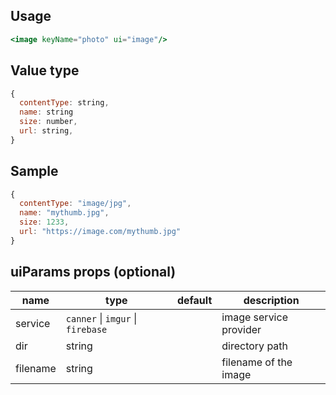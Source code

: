 ## Usage

```jsx
<image keyName="photo" ui="image"/>
```

<!-- STORY -->

## Value type

```js
{
  contentType: string,
  name: string
  size: number,
  url: string,
}
```

## Sample

```js
{
  contentType: "image/jpg",
  name: "mythumb.jpg",
  size: 1233,
  url: "https://image.com/mythumb.jpg"
}
```

## uiParams props (optional)

<table>
  <thead>
    <tr>
      <th>name</th>
      <th>type</th>
      <th>default</th>
      <th>description</th>
    </tr>
  </thead>
  <tbody>
    <tr>
      <td>service</td>
      <td><code>canner</code> | <code>imgur</code> | <code>firebase</code></td>
      <td></td>
      <td>image service provider</td>
    </tr>
    <tr>
      <td>dir</td>
      <td>string</td>
      <td></td>
      <td>directory path</td>
    </tr>
    <tr>
      <td>filename</td>
      <td>string</td>
      <td></td>
      <td>filename of the image</td>
    </tr>
  </tbody>
</table>